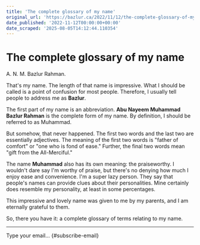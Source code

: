 ```yaml
---
title: 'The complete glossary of my name'
original_url: 'https://bazlur.ca/2022/11/12/the-complete-glossary-of-my-name/'
date_published: '2022-11-12T00:00:00+00:00'
date_scraped: '2025-08-05T14:12:44.110354'
---
```


The complete glossary of my name
================================

A. N. M. Bazlur Rahman.

That's my name. The length of that name is impressive. What I should be called is a point of confusion for most people. Therefore, I usually tell people to address me as **Bazlur**.

The first part of my name is an abbreviation. **Abu Nayeem Muhammad Bazlur Rahman** is the complete form of my name. By definition, I should be referred to as Muhammad.

But somehow, that never happened. The first two words and the last two are essentially adjectives. The meaning of the first two words is "father of comfort" or "one who is fond of ease." Further, the final two words mean "gift from the All-Merciful."

The name **Muhammad** also has its own meaning: the praiseworthy. I wouldn't dare say I'm worthy of praise, but there's no denying how much I enjoy ease and convenience. I'm a super lazy person. They say that people's names can provide clues about their personalities. Mine certainly does resemble my personality, at least in some percentages.

This impressive and lovely name was given to me by my parents, and I am eternally grateful to them.

So, there you have it: a complete glossary of terms relating to my name.  

*** ** * ** ***

Type your email... {#subscribe-email}
